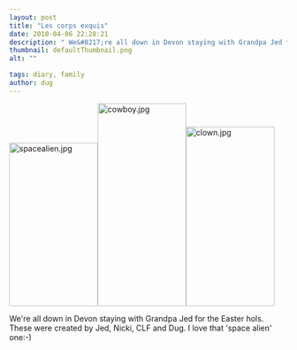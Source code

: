 ```yaml
---
layout: post
title: "Les corps exquis"
date: 2010-04-06 22:28:21
description: " We&#8217;re all down in Devon staying with Grandpa Jed for the Easter hols. These were created by Jed, Nicki, CLF and Dug. I love that &#8216;space alien&#8217; one -- -)&#8230;"
thumbnail: defaultThumbnail.png
alt: ""

tags: diary, family
author: dug
---
```


<p><a href="http://www.donkeyontheedge.com/assets_c/2010/04/spacealien-477.html" onclick="window.open('http://www.donkeyontheedge.com/assets_c/2010/04/spacealien-477.html','popup','width=1130,height=2090,scrollbars=no,resizable=no,toolbar=no,directories=no,location=no,menubar=no,status=no,left=0,top=0'); return false"><img src="http://www.donkeyontheedge.com/assets_c/2010/04/spacealien-thumb-160x295-477.jpg" width="160" height="295" alt="spacealien.jpg"  style="" /></a><a href="http://www.donkeyontheedge.com/assets_c/2010/04/cowboy-480.html" onclick="window.open('http://www.donkeyontheedge.com/assets_c/2010/04/cowboy-480.html','popup','width=854,height=1956,scrollbars=no,resizable=no,toolbar=no,directories=no,location=no,menubar=no,status=no,left=0,top=0'); return false"><img src="http://www.donkeyontheedge.com/assets_c/2010/04/cowboy-thumb-160x366-480.jpg" width="160" height="366" alt="cowboy.jpg"  style="" /></a><a href="http://www.donkeyontheedge.com/assets_c/2010/04/clown-483.html" onclick="window.open('http://www.donkeyontheedge.com/assets_c/2010/04/clown-483.html','popup','width=1130,height=2294,scrollbars=no,resizable=no,toolbar=no,directories=no,location=no,menubar=no,status=no,left=0,top=0'); return false"><img src="http://www.donkeyontheedge.com/assets_c/2010/04/clown-thumb-160x324-483.jpg" width="160" height="324" alt="clown.jpg"  style="" /></a></p>

<p>We're all down in Devon staying with Grandpa Jed for the Easter hols. These were created by Jed, Nicki, <span class="caps">CLF </span>and Dug. I love that 'space alien' one:-)</p>
